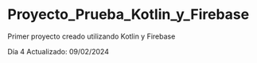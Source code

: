 # Proyecto_Prueba_Kotlin_y_Firebase
Primer proyecto creado utilizando Kotlin y Firebase

Día 4
Actualizado: 09/02/2024
